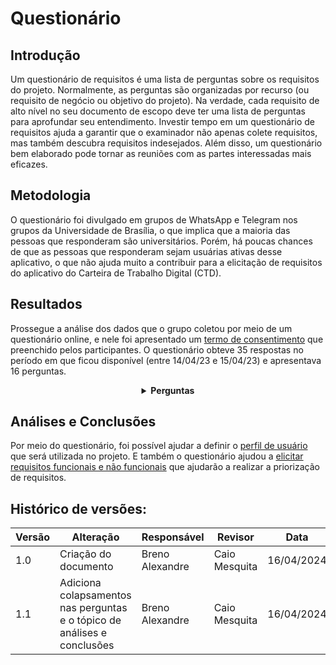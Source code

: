 # Questionário

## Introdução

Um questionário de requisitos é uma lista de perguntas sobre os requisitos do projeto. Normalmente, as perguntas são organizadas por recurso (ou requisito de negócio ou objetivo do projeto).
Na verdade, cada requisito de alto nível no seu documento de escopo deve ter uma lista de perguntas para aprofundar seu entendimento.
Investir tempo em um questionário de requisitos ajuda a garantir que o examinador não apenas colete requisitos, mas também descubra requisitos indesejados.
Além disso, um questionário bem elaborado pode tornar as reuniões com as partes interessadas mais eficazes.

## Metodologia

O questionário foi divulgado em grupos de WhatsApp e Telegram nos grupos da Universidade de Brasília, o que implica que a maioria das pessoas que responderam são universitários.
Porém, há poucas chances de que as pessoas que responderam sejam usuárias ativas desse aplicativo, o que não ajuda muito a contribuir para a elicitação de requisitos do aplicativo do Carteira de Trabalho
Digital (CTD).

## Resultados

Prossegue a análise dos dados que o grupo coletou por meio de um questionário online, e nele foi apresentado um [termo de consentimento](./TermoConsentimento01.md) que 
preenchido pelos participantes.
O questionário obteve 35 respostas no período em que ficou disponível (entre 14/04/23 e 15/04/23) e apresentava 16 perguntas.

<center>
<details>
  <summary size="5"><b> Perguntas </b></summary>
<center>
<font size="2"><p style="text-align: center"> Figura 1: Pergunta nº 1. </p></font>
<img alt="pergunta 1" src="assets/imagens_questionario/pergunta1_questionario.jpeg" width="600">
<font size="2"><p style="text-align: center"> 

Fonte: [Breno Alexandre](https://github.com/brenoalexandre0). </p></font>
</center>

<center>
<font size="2"><p style="text-align: center"> Figura 2: Pergunta nº 2. </p></font>
<img alt="pergunta 2" src="assets/imagens_questionario/pergunta2_questionario.jpeg" width="600">
<font size="2"><p style="text-align: center"> 

Fonte: [Breno Alexandre](https://github.com/brenoalexandre0). </p></font>
</center>

<center>
<font size="2"><p style="text-align: center"> Figura 3: Pergunta nº 3. </p></font>
<img alt="pergunta 3" src="assets/imagens_questionario/pergunta3_questionario.jpeg" width="600">
<font size="2"><p style="text-align: center"> 

Fonte: [Breno Alexandre](https://github.com/brenoalexandre0). </p></font>
</center>

<center>
<font size="2"><p style="text-align: center"> Figura 4: Pergunta nº 4. </p></font>
<img alt="pergunta 4" src="assets/imagens_questionario/pergunta4_questionario.jpeg" width="600">
<font size="2"><p style="text-align: center"> 

Fonte: [Breno Alexandre](https://github.com/brenoalexandre0). </p></font>
</center>

<center>
<font size="2"><p style="text-align: center"> Figura 5: Pergunta nº 5. </p></font>
<img alt="pergunta 5" src="assets/imagens_questionario/pergunta5_questionario.jpeg" width="600">
<font size="2"><p style="text-align: center"> 

Fonte: [Breno Alexandre](https://github.com/brenoalexandre0). </p></font>
</center>

<center>
<font size="2"><p style="text-align: center"> Figura 6: Pergunta nº 6. </p></font>
<img alt="pergunta 6" src="assets/imagens_questionario/pergunta6_questionario.jpeg" width="600">
<font size="2"><p style="text-align: center"> 

Fonte: [Breno Alexandre](https://github.com/brenoalexandre0). </p></font>
</center>

<center>
<font size="2"><p style="text-align: center"> Figura 7: Pergunta nº 7. </p></font>
<img alt="pergunta 7" src="assets/imagens_questionario/pergunta7_questionario.jpeg" width="600">
<font size="2"><p style="text-align: center"> 

Fonte: [Breno Alexandre](https://github.com/brenoalexandre0). </p></font>
</center>

<center>
<font size="2"><p style="text-align: center"> Figura 8: Pergunta nº 8. </p></font>
<img alt="pergunta 8" src="assets/imagens_questionario/pergunta8_questionario.jpeg" width="600">

Fonte: [Breno Alexandre](https://github.com/brenoalexandre0). </p></font>
</center>

<center>
<font size="2"><p style="text-align: center"> Figura 9: Pergunta nº 9. </p></font>
<img alt="pergunta 9" src="assets/imagens_questionario/pergunta9_questionario.jpeg" width="600">
<font size="2"><p style="text-align: center"> 

Fonte: [Breno Alexandre](https://github.com/brenoalexandre0). </p></font>
</center>

<center>
<font size="2"><p style="text-align: center"> Figura 10: Pergunta nº 10. </p></font>

<img alt="pergunta 10" src="assets/imagens_questionario/pergunta10_questionario.jpeg" width="600">

<font size="2"><p style="text-align: center"> 

Fonte: [Breno Alexandre](https://github.com/brenoalexandre0). </p></font>
</center>

<center>
<font size="2"><p style="text-align: center"> Figura 11: Pergunta nº 11. </p></font>
<img alt="pergunta 11" src="assets/imagens_questionario/pergunta11_questionario.jpeg" width="600">
<font size="2"><p style="text-align: center"> 

Fonte: [Breno Alexandre](https://github.com/brenoalexandre0). </p></font>
</center>

<center>
<font size="2"><p style="text-align: center"> Figura 12: Pergunta nº 12. </p></font>
<img alt="pergunta 12" src="assets/imagens_questionario/pergunta12_questionario.jpeg" width="600">
<font size="2"><p style="text-align: center"> 

Fonte: [Breno Alexandre](https://github.com/brenoalexandre0). </p></font>
</center>

<center>
<font size="2"><p style="text-align: center"> Figura 13: Pergunta nº 13. </p></font>
<img alt="pergunta 13" src="assets/imagens_questionario/pergunta13_questionario.jpeg" width="600">
<font size="2"><p style="text-align: center"> 

Fonte: [Breno Alexandre](https://github.com/brenoalexandre0). </p></font>
</center>

<center>
<font size="2"><p style="text-align: center"> Figura 14: Pergunta nº 14. </p></font>
<img alt="pergunta 14" src="assets/imagens_questionario/pergunta14_questionario.jpeg" width="600">
<font size="2"><p style="text-align: center"> 

Fonte: [Breno Alexandre](https://github.com/brenoalexandre0). </p></font>
</center>

<center>
<font size="2"><p style="text-align: center"> Figura 15: Pergunta nº 15. </p></font>
<img alt="pergunta 15" src="assets/imagens_questionario/pergunta15_questionario.jpeg" width="400">

<font size="2"><p style="text-align: center"> 

Fonte: [Breno Alexandre](https://github.com/brenoalexandre0). </p></font>
 
</center>

<center>
<font size="2"><p style="text-align: center"> Figura 16: Pergunta nº 16. </p></font>

<img alt="pergunta 16" src="assets/imagens_questionario/pergunta16_questionario.jpeg" width="400">

<font size="2"><p style="text-align: center"> 

Fonte: [Breno Alexandre](https://github.com/brenoalexandre0). </p></font>
</center>
</details>
</center>

## Análises e Conclusões

Por meio do questionário, foi possível ajudar a definir o [perfil de usuário](./docs/Elicitacao/PerfilDeUsuario.md) que será utilizada no projeto.
E também o questionário ajudou a [elicitar requisitos funcionais e não funcionais](./docs/Elicitacao/RequisitosElicitados.md) que ajudarão a realizar a priorização de requisitos.


 ## Histórico de versões:

| Versão | Alteração                                                                | Responsável     | Revisor         | Data       |
| ------ | ------------------------------------------------------------------------ | --------------- | --------------- | ---------- |
| 1.0    | Criação do documento                                                     | Breno Alexandre | Caio Mesquita   | 16/04/2024 |
| 1.1    | Adiciona colapsamentos nas perguntas e o tópico de análises e conclusões | Breno Alexandre | Caio Mesquita   | 16/04/2024 |
